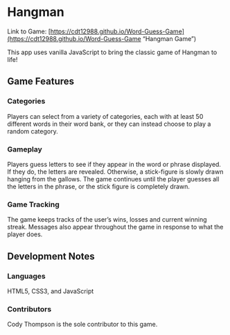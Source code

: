 # Hangman

Link to Game: [https://cdt12988.github.io/Word-Guess-Game](https://cdt12988.github.io/Word-Guess-Game “Hangman Game”)

This app uses vanilla JavaScript to bring the classic game of Hangman to life!

## Game Features

### Categories

Players can select from a variety of categories, each with at least 50 different words in their word bank, or they can instead choose to play a random category.  

### Gameplay

Players guess letters to see if they appear in the word or phrase displayed.  If they do, the letters are revealed.  Otherwise, a stick-figure is slowly drawn hanging from the gallows.  The game continues until the player guesses all the letters in the phrase, or the stick figure is completely drawn.

### Game Tracking

The game keeps tracks of the user’s wins, losses and current winning streak.  Messages also appear throughout the game in response to what the player does.

## Development Notes

### Languages

HTML5, CSS3, and JavaScript

### Contributors

Cody Thompson is the sole contributor to this game. 
